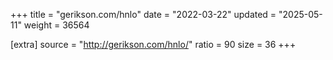 +++
title = "gerikson.com/hnlo"
date = "2022-03-22"
updated = "2025-05-11"
weight = 36564

[extra]
source = "http://gerikson.com/hnlo/"
ratio = 90
size = 36
+++
